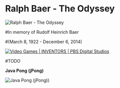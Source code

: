 Ralph Baer - The Odyssey
========
![Ralph Baer - The Odyssey](http://img6.uploadhouse.com/fileuploads/20336/20336066649a4d78b2f0344a1eeae2f42c3373e3.png)

#In memory of Rudolf Heinrich Baer 

#(March 8, 1922 - December 6, 2014)

[![Video Games | INVENTORS | PBS Digital Studios](https://img.youtube.com/vi/7vBZmzLXBK8/hqdefault.jpg)](https://www.youtube.com/watch?v=7vBZmzLXBK8)

#TODO

**Java Pong (jPong)**

![Java Pong (jPong))](http://img9.uploadhouse.com/fileuploads/20336/203361292ada2ce0b8473620f896746795edc094.png)